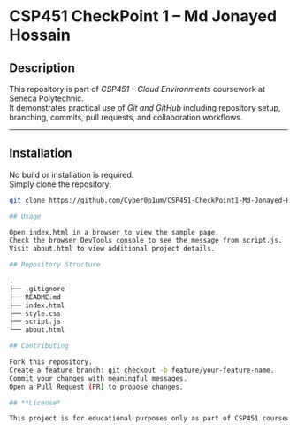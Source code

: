 # CSP451 CheckPoint 1 – Md Jonayed Hossain

## Description
This repository is part of *CSP451 – Cloud Environments* coursework at Seneca Polytechnic.  
It demonstrates practical use of *Git and GitHub* including repository setup, branching, commits, pull requests, and collaboration workflows.

---

## Installation
No build or installation is required.  
Simply clone the repository:
```bash
git clone https://github.com/Cyber0p1um/CSP451-CheckPoint1-Md-Jonayed-Hossain.git

## Usage

Open index.html in a browser to view the sample page.
Check the browser DevTools console to see the message from script.js.
Visit about.html to view additional project details.

## Repository Structure

.
├── .gitignore
├── README.md
├── index.html
├── style.css
├── script.js
└── about.html

## Contributing

Fork this repository.
Create a feature branch: git checkout -b feature/your-feature-name.
Commit your changes with meaningful messages.
Open a Pull Request (PR) to propose changes.

## **License*

This project is for educational purposes only as part of CSP451 coursework.

